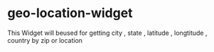 geo-location-widget
===================

This Widget will beused for getting city , state , latitude , longtitude , country by zip or location
